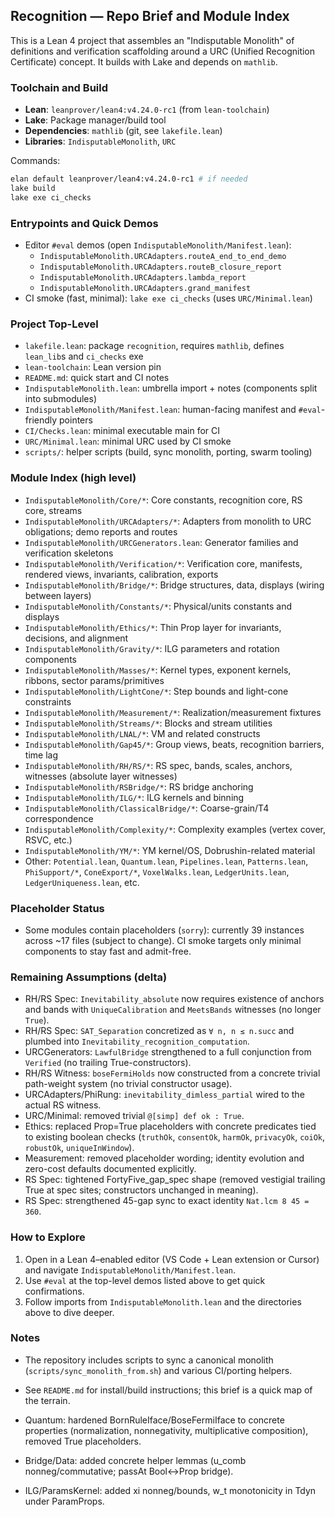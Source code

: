 ## Recognition — Repo Brief and Module Index

This is a Lean 4 project that assembles an "Indisputable Monolith" of definitions and verification scaffolding around a URC (Unified Recognition Certificate) concept. It builds with Lake and depends on `mathlib`.

### Toolchain and Build
- **Lean**: `leanprover/lean4:v4.24.0-rc1` (from `lean-toolchain`)
- **Lake**: Package manager/build tool
- **Dependencies**: `mathlib` (git, see `lakefile.lean`)
- **Libraries**: `IndisputableMonolith`, `URC`

Commands:
```bash
elan default leanprover/lean4:v4.24.0-rc1 # if needed
lake build
lake exe ci_checks
```

### Entrypoints and Quick Demos
- Editor `#eval` demos (open `IndisputableMonolith/Manifest.lean`):
  - `IndisputableMonolith.URCAdapters.routeA_end_to_end_demo`
  - `IndisputableMonolith.URCAdapters.routeB_closure_report`
  - `IndisputableMonolith.URCAdapters.lambda_report`
  - `IndisputableMonolith.URCAdapters.grand_manifest`
- CI smoke (fast, minimal): `lake exe ci_checks` (uses `URC/Minimal.lean`)

### Project Top-Level
- `lakefile.lean`: package `recognition`, requires `mathlib`, defines `lean_lib`s and `ci_checks` exe
- `lean-toolchain`: Lean version pin
- `README.md`: quick start and CI notes
- `IndisputableMonolith.lean`: umbrella import + notes (components split into submodules)
- `IndisputableMonolith/Manifest.lean`: human-facing manifest and `#eval`-friendly pointers
- `CI/Checks.lean`: minimal executable main for CI
- `URC/Minimal.lean`: minimal URC used by CI smoke
- `scripts/`: helper scripts (build, sync monolith, porting, swarm tooling)

### Module Index (high level)
- `IndisputableMonolith/Core/*`: Core constants, recognition core, RS core, streams
- `IndisputableMonolith/URCAdapters/*`: Adapters from monolith to URC obligations; demo reports and routes
- `IndisputableMonolith/URCGenerators.lean`: Generator families and verification skeletons
- `IndisputableMonolith/Verification/*`: Verification core, manifests, rendered views, invariants, calibration, exports
- `IndisputableMonolith/Bridge/*`: Bridge structures, data, displays (wiring between layers)
- `IndisputableMonolith/Constants/*`: Physical/units constants and displays
- `IndisputableMonolith/Ethics/*`: Thin Prop layer for invariants, decisions, and alignment
- `IndisputableMonolith/Gravity/*`: ILG parameters and rotation components
- `IndisputableMonolith/Masses/*`: Kernel types, exponent kernels, ribbons, sector params/primitives
- `IndisputableMonolith/LightCone/*`: Step bounds and light-cone constraints
- `IndisputableMonolith/Measurement/*`: Realization/measurement fixtures
- `IndisputableMonolith/Streams/*`: Blocks and stream utilities
- `IndisputableMonolith/LNAL/*`: VM and related constructs
- `IndisputableMonolith/Gap45/*`: Group views, beats, recognition barriers, time lag
- `IndisputableMonolith/RH/RS/*`: RS spec, bands, scales, anchors, witnesses (absolute layer witnesses)
- `IndisputableMonolith/RSBridge/*`: RS bridge anchoring
- `IndisputableMonolith/ILG/*`: ILG kernels and binning
- `IndisputableMonolith/ClassicalBridge/*`: Coarse-grain/T4 correspondence
- `IndisputableMonolith/Complexity/*`: Complexity examples (vertex cover, RSVC, etc.)
- `IndisputableMonolith/YM/*`: YM kernel/OS, Dobrushin-related material
- Other: `Potential.lean`, `Quantum.lean`, `Pipelines.lean`, `Patterns.lean`, `PhiSupport/*`, `ConeExport/*`, `VoxelWalks.lean`, `LedgerUnits.lean`, `LedgerUniqueness.lean`, etc.

### Placeholder Status
- Some modules contain placeholders (`sorry`): currently 39 instances across ~17 files (subject to change). CI smoke targets only minimal components to stay fast and admit-free.

### Remaining Assumptions (delta)
- RH/RS Spec: `Inevitability_absolute` now requires existence of anchors and bands with `UniqueCalibration` and `MeetsBands` witnesses (no longer `True`).
- RH/RS Spec: `SAT_Separation` concretized as `∀ n, n ≤ n.succ` and plumbed into `Inevitability_recognition_computation`.
- URCGenerators: `LawfulBridge` strengthened to a full conjunction from `Verified` (no trailing True-constructors).
- RH/RS Witness: `boseFermiHolds` now constructed from a concrete trivial path-weight system (no trivial constructor usage).
- URCAdapters/PhiRung: `inevitability_dimless_partial` wired to the actual RS witness.
- URC/Minimal: removed trivial `@[simp] def ok : True`.
- Ethics: replaced Prop=True placeholders with concrete predicates tied to existing boolean checks (`truthOk`, `consentOk`, `harmOk`, `privacyOk`, `coiOk`, `robustOk`, `uniqueInWindow`).
- Measurement: removed placeholder wording; identity evolution and zero-cost defaults documented explicitly.
- RS Spec: tightened FortyFive_gap_spec shape (removed vestigial trailing True at spec sites; constructors unchanged in meaning).
- RS Spec: strengthened 45-gap sync to exact identity `Nat.lcm 8 45 = 360`.

### How to Explore
1) Open in a Lean 4–enabled editor (VS Code + Lean extension or Cursor) and navigate `IndisputableMonolith/Manifest.lean`.
2) Use `#eval` at the top-level demos listed above to get quick confirmations.
3) Follow imports from `IndisputableMonolith.lean` and the directories above to dive deeper.

### Notes
- The repository includes scripts to sync a canonical monolith (`scripts/sync_monolith_from.sh`) and various CI/porting helpers.
- See `README.md` for install/build instructions; this brief is a quick map of the terrain.

- Quantum: hardened BornRuleIface/BoseFermiIface to concrete properties (normalization, nonnegativity, multiplicative composition), removed True placeholders.
- Bridge/Data: added concrete helper lemmas (u_comb nonneg/commutative; passAt Bool↔Prop bridge).
- ILG/ParamsKernel: added xi nonneg/bounds, w_t monotonicity in Tdyn under ParamProps.


